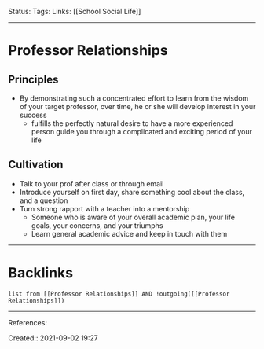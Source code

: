 Status: 
Tags: 
Links: [[School Social Life]]
___
# Professor Relationships
## Principles
- By demonstrating such a concentrated effort to learn from the wisdom of your target professor, over time, he or she will develop interest in your success
	- fulfills the perfectly natural desire to have a more experienced person guide you through a complicated and exciting period of your life
## Cultivation
- Talk to your prof after class or through email
- Introduce yourself on first day, share something cool about the class, and a question
- Turn strong rapport with a teacher into a mentorship
	- Someone who is aware of your overall academic plan, your life goals, your concerns, and your triumphs 
	- Learn general academic advice and keep in touch with them
___
# Backlinks
```dataview
list from [[Professor Relationships]] AND !outgoing([[Professor Relationships]])
```
___
References:

Created:: 2021-09-02 19:27

